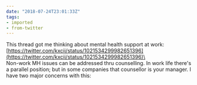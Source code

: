 ```yaml
---
date: "2018-07-24T23:01:33Z"
tags:
- imported
- from-twitter
---
```

This thread got me thinking about mental health support at work: [https://twitter.com/kxcii/status/1021534299982651396](https://twitter.com/kxcii/status/1021534299982651396)\
\
Non-work MH issues can be addressed thru counselling. In work life there's a parallel position; but in some companies that counsellor is your manager. I have two major concerns with this:
